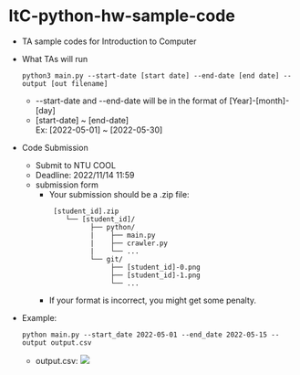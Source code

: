 # ItC-python-hw-sample-code
  * TA sample codes for Introduction to Computer 
 
 * What TAs will run
    ```
    python3 main.py --start-date [start date] --end-date [end date] --output [out filename]
    ```
    * --start-date and --end-date will be in the format of [Year]-[month]-[day]
    * [start-date] ~ [end-date]
      <br> Ex: [2022-05-01] ~ [2022-05-30]

 * Code Submission
    * Submit to NTU COOL
    * Deadline: 2022/11/14 11:59
    * submission form
      * Your submission should be a .zip file:
        ```
         [student_id].zip 
            └── [student_id]/
                  ├── python/
                  |    ├── main.py 
                  |    ├── crawler.py          
                  |    └── ...
                  └── git/
                       ├── [student_id]-0.png
                       ├── [student_id]-1.png
                       └── ...
        ```
      * If your format is incorrect, you might get some penalty.
     
 * Example:
     ```
     python main.py --start_date 2022-05-01 --end_date 2022-05-15 --output output.csv
     ```
     * output.csv:
        ![](https://i.imgur.com/MyYKqfo.png)
  <!-- * reference: https://github.com/kaikai4n/ItC-python-hw-sample-code -->

